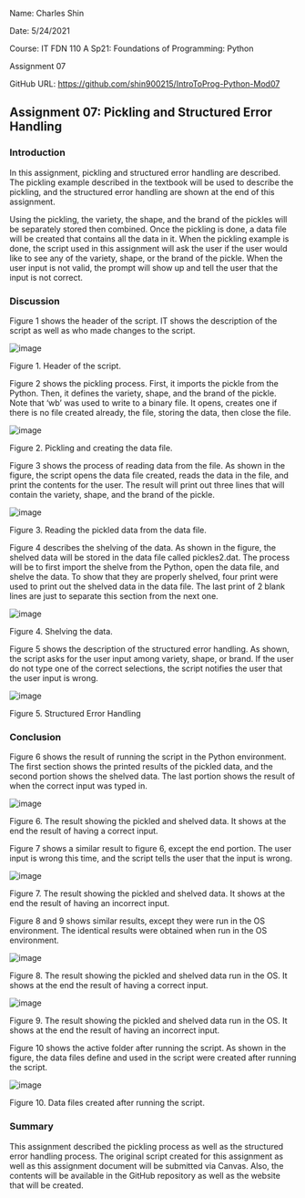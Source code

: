 Name: Charles Shin

Date: 5/24/2021

Course: IT FDN 110 A Sp21: Foundations of Programming: Python

Assignment 07

GitHub URL: https://github.com/shin900215/IntroToProg-Python-Mod07

## Assignment 07: Pickling and Structured Error Handling

### Introduction

In this assignment, pickling and structured error handling are described. The pickling example described in the textbook will be used to describe the pickling, and the structured error handling are shown at the end of this assignment. 

Using the pickling, the variety, the shape, and the brand of the pickles will be separately stored then combined. Once the pickling is done, a data file will be created that contains all the data in it. When the pickling example is done, the script used in this assignment will ask the user if the user would like to see any of the variety, shape, or the brand of the pickle. When the user input is not valid, the prompt will show up and tell the user that the input is not correct. 

### Discussion

Figure 1 shows the header of the script. IT shows the description of the script as well as who made changes to the script. 

![image](https://user-images.githubusercontent.com/83855330/119437596-54b1ec80-bcd3-11eb-9377-77727c2641a9.png)

Figure 1. Header of the script.

Figure 2 shows the pickling process. First, it imports the pickle from the Python. Then, it defines the variety, shape, and the brand of the pickle. Note that ‘wb’ was used to write to a binary file. It opens, creates one if there is no file created already, the file, storing the data, then close the file.

![image](https://user-images.githubusercontent.com/83855330/119437714-8d51c600-bcd3-11eb-8e47-fb0250cc7dad.png)

Figure 2. Pickling and creating the data file.

Figure 3 shows the process of reading data from the file. As shown in the figure, the script opens the data file created, reads the data in the file, and print the contents for the user. The result will print out three lines that will contain the variety, shape, and the brand of the pickle. 

![image](https://user-images.githubusercontent.com/83855330/119437731-9478d400-bcd3-11eb-940e-f01800bdf0e3.png)

Figure 3. Reading the pickled data from the data file.

Figure 4 describes the shelving of the data. As shown in the figure, the shelved data will be stored in the data file called pickles2.dat. The process will be to first import the shelve from the Python, open the data file, and shelve the data. To show that they are properly shelved, four print were used to print out the shelved data in the data file. The last print of 2 blank lines are just to separate this section from the next one.  

![image](https://user-images.githubusercontent.com/83855330/119437772-abb7c180-bcd3-11eb-83d3-60c5ee36f50c.png)

Figure 4. Shelving the data.

Figure 5 shows the description of the structured error handling. As shown, the script asks for the user input among variety, shape, or brand. If the user do not type one of the correct selections, the script notifies the user that the user input is wrong.

![image](https://user-images.githubusercontent.com/83855330/119437790-b2463900-bcd3-11eb-8d28-4cd5cf2580a9.png)

Figure 5. Structured Error Handling

### Conclusion

Figure 6 shows the result of running the script in the Python environment. The first section shows the printed results of the pickled data, and the second portion shows the shelved data. The last portion shows the result of when the correct input was typed in.

![image](https://user-images.githubusercontent.com/83855330/119437814-c0945500-bcd3-11eb-9847-58c7d366fac8.png)

Figure 6. The result showing the pickled and shelved data. It shows at the end the result of having a correct input.

Figure 7 shows a similar result to figure 6, except the end portion. The user input is wrong this time, and the script tells the user that the input is wrong. 

![image](https://user-images.githubusercontent.com/83855330/119437856-d0ac3480-bcd3-11eb-9840-fe385d5b83bb.png)

Figure 7. The result showing the pickled and shelved data. It shows at the end the result of having an incorrect input.

Figure 8 and 9 shows similar results, except they were run in the OS environment. The identical results were obtained when run in the OS environment. 

![image](https://user-images.githubusercontent.com/83855330/119437891-df92e700-bcd3-11eb-80b3-61f9da12ce1b.png)

Figure 8. The result showing the pickled and shelved data run in the OS. It shows at the end the result of having a correct input.

![image](https://user-images.githubusercontent.com/83855330/119437913-e883b880-bcd3-11eb-8a64-2979ce7c23ac.png)

Figure 9. The result showing the pickled and shelved data run in the OS. It shows at the end the result of having an incorrect input.

Figure 10 shows the active folder after running the script. As shown in the figure, the data files define and used in the script were created after running the script.

![image](https://user-images.githubusercontent.com/83855330/119437942-f6d1d480-bcd3-11eb-9082-3f8479d94558.png)

Figure 10. Data files created after running the script.

### Summary
This assignment described the pickling process as well as the structured error handling process. The original script created for this assignment as well as this assignment document will be submitted via Canvas. Also, the contents will be available in the GitHub repository as well as the website that will be created. 
